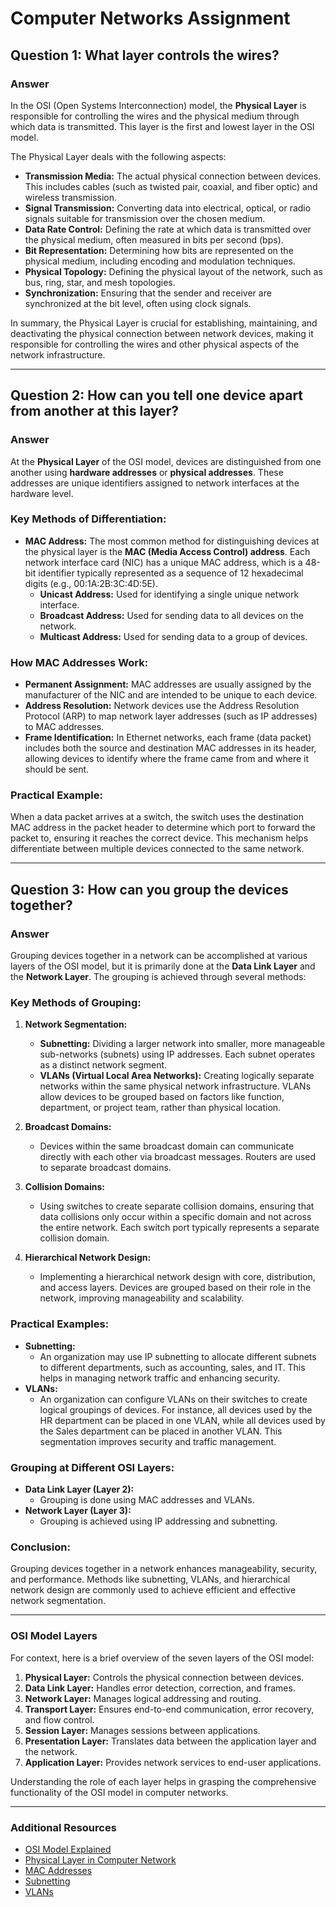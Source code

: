 # Computer Networks Assignment

## Question 1: What layer controls the wires?

### Answer

In the OSI (Open Systems Interconnection) model, the **Physical Layer** is responsible for controlling the wires and the physical medium through which data is transmitted. This layer is the first and lowest layer in the OSI model.

The Physical Layer deals with the following aspects:

- **Transmission Media:** The actual physical connection between devices. This includes cables (such as twisted pair, coaxial, and fiber optic) and wireless transmission.
- **Signal Transmission:** Converting data into electrical, optical, or radio signals suitable for transmission over the chosen medium.
- **Data Rate Control:** Defining the rate at which data is transmitted over the physical medium, often measured in bits per second (bps).
- **Bit Representation:** Determining how bits are represented on the physical medium, including encoding and modulation techniques.
- **Physical Topology:** Defining the physical layout of the network, such as bus, ring, star, and mesh topologies.
- **Synchronization:** Ensuring that the sender and receiver are synchronized at the bit level, often using clock signals.

In summary, the Physical Layer is crucial for establishing, maintaining, and deactivating the physical connection between network devices, making it responsible for controlling the wires and other physical aspects of the network infrastructure.

---

## Question 2: How can you tell one device apart from another at this layer?

### Answer

At the **Physical Layer** of the OSI model, devices are distinguished from one another using **hardware addresses** or **physical addresses**. These addresses are unique identifiers assigned to network interfaces at the hardware level.

### Key Methods of Differentiation:

- **MAC Address:** The most common method for distinguishing devices at the physical layer is the **MAC (Media Access Control) address**. Each network interface card (NIC) has a unique MAC address, which is a 48-bit identifier typically represented as a sequence of 12 hexadecimal digits (e.g., 00:1A:2B:3C:4D:5E).
  - **Unicast Address:** Used for identifying a single unique network interface.
  - **Broadcast Address:** Used for sending data to all devices on the network.
  - **Multicast Address:** Used for sending data to a group of devices.

### How MAC Addresses Work:

- **Permanent Assignment:** MAC addresses are usually assigned by the manufacturer of the NIC and are intended to be unique to each device.
- **Address Resolution:** Network devices use the Address Resolution Protocol (ARP) to map network layer addresses (such as IP addresses) to MAC addresses.
- **Frame Identification:** In Ethernet networks, each frame (data packet) includes both the source and destination MAC addresses in its header, allowing devices to identify where the frame came from and where it should be sent.

### Practical Example:

When a data packet arrives at a switch, the switch uses the destination MAC address in the packet header to determine which port to forward the packet to, ensuring it reaches the correct device. This mechanism helps differentiate between multiple devices connected to the same network.

---

## Question 3: How can you group the devices together?

### Answer

Grouping devices together in a network can be accomplished at various layers of the OSI model, but it is primarily done at the **Data Link Layer** and the **Network Layer**. The grouping is achieved through several methods:

### Key Methods of Grouping:

1. **Network Segmentation:**
   - **Subnetting:** Dividing a larger network into smaller, more manageable sub-networks (subnets) using IP addresses. Each subnet operates as a distinct network segment.
   - **VLANs (Virtual Local Area Networks):** Creating logically separate networks within the same physical network infrastructure. VLANs allow devices to be grouped based on factors like function, department, or project team, rather than physical location.

2. **Broadcast Domains:**
   - Devices within the same broadcast domain can communicate directly with each other via broadcast messages. Routers are used to separate broadcast domains.

3. **Collision Domains:**
   - Using switches to create separate collision domains, ensuring that data collisions only occur within a specific domain and not across the entire network. Each switch port typically represents a separate collision domain.

4. **Hierarchical Network Design:**
   - Implementing a hierarchical network design with core, distribution, and access layers. Devices are grouped based on their role in the network, improving manageability and scalability.

### Practical Examples:

- **Subnetting:**
  - An organization may use IP subnetting to allocate different subnets to different departments, such as accounting, sales, and IT. This helps in managing network traffic and enhancing security.
- **VLANs:**
  - An organization can configure VLANs on their switches to create logical groupings of devices. For instance, all devices used by the HR department can be placed in one VLAN, while all devices used by the Sales department can be placed in another VLAN. This segmentation improves security and traffic management.

### Grouping at Different OSI Layers:

- **Data Link Layer (Layer 2):** 
  - Grouping is done using MAC addresses and VLANs.
- **Network Layer (Layer 3):**
  - Grouping is achieved using IP addressing and subnetting.

### Conclusion:

Grouping devices together in a network enhances manageability, security, and performance. Methods like subnetting, VLANs, and hierarchical network design are commonly used to achieve efficient and effective network segmentation.

---

### OSI Model Layers

For context, here is a brief overview of the seven layers of the OSI model:

1. **Physical Layer:** Controls the physical connection between devices.
2. **Data Link Layer:** Handles error detection, correction, and frames.
3. **Network Layer:** Manages logical addressing and routing.
4. **Transport Layer:** Ensures end-to-end communication, error recovery, and flow control.
5. **Session Layer:** Manages sessions between applications.
6. **Presentation Layer:** Translates data between the application layer and the network.
7. **Application Layer:** Provides network services to end-user applications.

Understanding the role of each layer helps in grasping the comprehensive functionality of the OSI model in computer networks.

---

### Additional Resources

- [OSI Model Explained](https://www.cloudflare.com/learning/ddos/glossary/open-systems-interconnection-model-osi/)
- [Physical Layer in Computer Network](https://www.geeksforgeeks.org/physical-layer-in-osi-model/)
- [MAC Addresses](https://www.lifewire.com/definition-of-mac-address-817508)
- [Subnetting](https://www.cisco.com/c/en/us/support/docs/ip/routing-information-protocol-rip/13788-3.html)
- [VLANs](https://www.cisco.com/c/en/us/tech/lan-switching/vlan-virtual-local-area-network/index.html)

